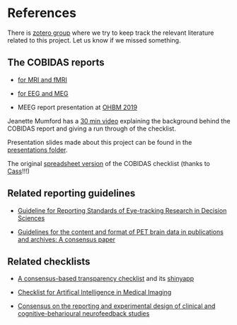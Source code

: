 # References

There is [zotero group](https://www.zotero.org/groups/2349772/cobidas_checklist)
where we try to keep track the relevant literature related to this project. Let
us know if we missed something.

## The COBIDAS reports

-   [for MRI and fMRI](https://www.biorxiv.org/content/10.1101/054262v2)

-   [for EEG and MEG](https://osf.io/a8dhx/)

-   MEEG report presentation at
    [OHBM 2019](https://www.pathlms.com/ohbm/courses/12238/sections/15843/video_presentations/138196)

Jeanette Mumford has a
[30 min video](https://www.youtube.com/watch?v=bsM4KowO5Vc&t=175s) explaining
the background behind the COBIDAS report and giving a run through of the
checklist.

Presentation slides made about this project can be found in the
[presentations folder](../communication/presentations).

The original [spreadsheet version](https://osf.io/qkb9t/) of the COBIDAS
checklist (thanks to [Cass](https://github.com/cassgvp)!!!)

## Related reporting guidelines

-   [Guideline for Reporting Standards of Eye-tracking Research in Decision Sciences](https://psyarxiv.com/f6qcy/)

-   [Guidelines for the content and format of PET brain data in publications and archives: A consensus paper](https://doi.org/10.1177/0271678X20905433)

## Related checklists

-   [A consensus-based transparency checklist](https://www.nature.com/articles/s41562-019-0772-6)
    and its [shinyapp](http://www.shinyapps.org/apps/TransparencyChecklist/)

-   [Checklist for Artifical Intelligence in Medical Imaging](https://claim.shinyapps.io/CLAIM/)

-   [Consensus on the reporting and experimental design of clinical and cognitive-beharioural neurofeedback studies](https://crednf.shinyapps.io/CREDnf/)

